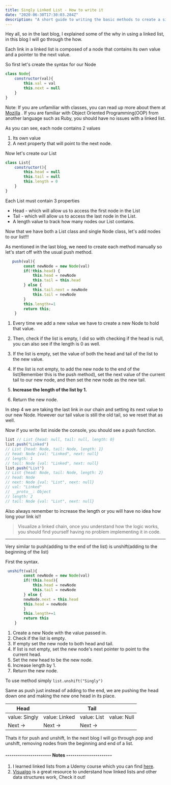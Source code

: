 ```yaml
---
title: Singly Linked List - How to write it
date: "2020-06-30T17:30:03.284Z"
description: "A short guide to writing the basic methods to create a singly linked list"
---
```

 
Hey all, so in the last blog, I explained some of the why in using a linked list, in this blog I will go through the how. 

Each link in a linked list is composed of a node that contains its own value and a pointer to the next value. 

So first let's create the syntax for our Node
```js
class Node{
    constructor(val){
        this.val = val
        this.next = null
    }
}
```
Note: If you are unfamiliar with classes, you can read up more about them at [Mozilla](https://developer.mozilla.org/en-US/docs/Web/JavaScript/Reference/Classes) . If you are familiar with Object Oriented Programming(OOP) from another language such as Ruby, you should have no issues with a linked list. 


As you can see, each node contains 2 values 
1. Its own value
2. A next property that will point to the next node. 

Now let's create our List

```js
class List{
    constructor(){
        this.head = null 
        this.tail = null 
        this.length = 0
    }
}
```
Each List must contain 3 properties
* Head - which will allow us to access the first node in the List
* Tail - which will allow us to access the last node in the List.
* A length value to track how many nodes our List contains. 

Now that we have both a List class and single Node class, let's add nodes to our list!!!

As mentioned in the last blog, we need to create each method manually so let's start off with the usual push method.

```js
   push(val){
        const newNode = new Node(val)
        if(!this.head) {
            this.head = newNode
            this.tail = this.head
        } else {
            this.tail.next = newNode
            this.tail = newNode
        }
        this.length+=1
        return this;
    }
```
1. Every time we add a new value we have to create a new Node to hold that value.

2. Then, check if the list is empty, I did so with checking if the head is null, you can also see if the length is 0 as well. 

3. If the list is empty, set the value of both the head and tail of the list to the new value. 

4. If the list is not empty, to add the new node to the end of the list(Remember this is the push method), set the next value of the current tail to our new node, and then set the new node as the new tail. 

5. **Increase the length of the list by 1.**

6. Return the new node.

In step 4 we are taking the last link in our chain and setting its next value to our new Node. However our tail value is still the old tail, so we reset that as well. 

Now if you write list inside the console, you should see a push function. 

```js
list // List {head: null, tail: null, length: 0}
list.push("Linked") 
// List {head: Node, tail: Node, length: 1}
// head: Node {val: "Linked", next: null}
// length: 1
// tail: Node {val: "Linked", next: null}
list.push("List")
// List {head: Node, tail: Node, length: 2}
// head: Node
// next: Node {val: "List", next: null}
// val: "Linked"
// __proto__: Object
// length: 2
// tail: Node {val: "List", next: null}
```

Also always remember to increase the length or you will have no idea how long your link is!!

> Visualize a linked chain, once you understand how the logic works, you should find yourself having no problem implementing it in code. 

---

Very similar to push(adding to the end of the list) is unshift(adding to the beginning of the list)

First the syntax.
```js
 unshift(val){
        const newNode = new Node(val)
        if(!this.head){
            this.head = newNode
            this.tail = newNode
        } else {
        newNode.next = this.head
        this.head = newNode
        }
        this.length+=1
        return this
    }
```

1. Create a new Node with the value passed in.
2. Check if the list is empty.
3. If empty set the new node to both head and tail.
4. If list is not empty, set the new node's next pointer to point to the current head.
5. Set the new head to be the new node.
6. Increase length by 1.
7. Return the new node.

To use method simply `list.unshift("Singly")`

Same as push just instead of adding to the end, we are pushing the head down one and making the new one head in its place.

Head |  | Tail |  |
--- | --- | --- | ---
value: Singly | value: Linked | value: List | value: Null
Next -> | Next -> | Next -> | 

Thats it for push and unshift, In the next blog I will go through pop and unshift, removing nodes from the beginning and end of a list.


####  ---------------------- Notes ----------------------
1. I learned linked lists from a Udemy course which you can find [here](https://www.udemy.com/share/101X5sAEMacFZTRHoF/).
2. [Visualgo](https://visualgo.net/en/list?slide=1) is a great resource to understand how linked lists and other data structures work, Check it out!
